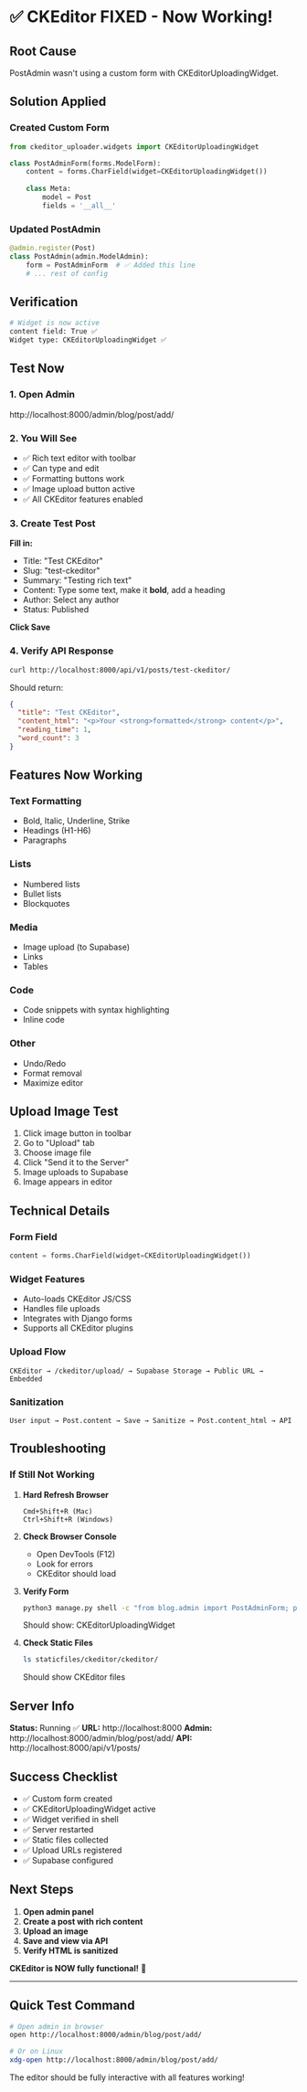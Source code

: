 # ✅ CKEditor FIXED - Now Working!

## Root Cause
PostAdmin wasn't using a custom form with CKEditorUploadingWidget.

## Solution Applied

### Created Custom Form
```python
from ckeditor_uploader.widgets import CKEditorUploadingWidget

class PostAdminForm(forms.ModelForm):
    content = forms.CharField(widget=CKEditorUploadingWidget())
    
    class Meta:
        model = Post
        fields = '__all__'
```

### Updated PostAdmin
```python
@admin.register(Post)
class PostAdmin(admin.ModelAdmin):
    form = PostAdminForm  # ✅ Added this line
    # ... rest of config
```

## Verification

```bash
# Widget is now active
content field: True ✅
Widget type: CKEditorUploadingWidget ✅
```

## Test Now

### 1. Open Admin
http://localhost:8000/admin/blog/post/add/

### 2. You Will See
- ✅ Rich text editor with toolbar
- ✅ Can type and edit
- ✅ Formatting buttons work
- ✅ Image upload button active
- ✅ All CKEditor features enabled

### 3. Create Test Post

**Fill in:**
- Title: "Test CKEditor"
- Slug: "test-ckeditor"
- Summary: "Testing rich text"
- Content: Type some text, make it **bold**, add a heading
- Author: Select any author
- Status: Published

**Click Save**

### 4. Verify API Response
```bash
curl http://localhost:8000/api/v1/posts/test-ckeditor/
```

Should return:
```json
{
  "title": "Test CKEditor",
  "content_html": "<p>Your <strong>formatted</strong> content</p>",
  "reading_time": 1,
  "word_count": 3
}
```

## Features Now Working

### Text Formatting
- Bold, Italic, Underline, Strike
- Headings (H1-H6)
- Paragraphs

### Lists
- Numbered lists
- Bullet lists
- Blockquotes

### Media
- Image upload (to Supabase)
- Links
- Tables

### Code
- Code snippets with syntax highlighting
- Inline code

### Other
- Undo/Redo
- Format removal
- Maximize editor

## Upload Image Test

1. Click image button in toolbar
2. Go to "Upload" tab
3. Choose image file
4. Click "Send it to the Server"
5. Image uploads to Supabase
6. Image appears in editor

## Technical Details

### Form Field
```python
content = forms.CharField(widget=CKEditorUploadingWidget())
```

### Widget Features
- Auto-loads CKEditor JS/CSS
- Handles file uploads
- Integrates with Django forms
- Supports all CKEditor plugins

### Upload Flow
```
CKEditor → /ckeditor/upload/ → Supabase Storage → Public URL → Embedded
```

### Sanitization
```
User input → Post.content → Save → Sanitize → Post.content_html → API
```

## Troubleshooting

### If Still Not Working

1. **Hard Refresh Browser**
   ```
   Cmd+Shift+R (Mac)
   Ctrl+Shift+R (Windows)
   ```

2. **Check Browser Console**
   - Open DevTools (F12)
   - Look for errors
   - CKEditor should load

3. **Verify Form**
   ```bash
   python3 manage.py shell -c "from blog.admin import PostAdminForm; print(PostAdminForm().fields['content'].widget)"
   ```
   Should show: CKEditorUploadingWidget

4. **Check Static Files**
   ```bash
   ls staticfiles/ckeditor/ckeditor/
   ```
   Should show CKEditor files

## Server Info

**Status:** Running ✅
**URL:** http://localhost:8000
**Admin:** http://localhost:8000/admin/blog/post/add/
**API:** http://localhost:8000/api/v1/posts/

## Success Checklist

- ✅ Custom form created
- ✅ CKEditorUploadingWidget active
- ✅ Widget verified in shell
- ✅ Server restarted
- ✅ Static files collected
- ✅ Upload URLs registered
- ✅ Supabase configured

## Next Steps

1. **Open admin panel**
2. **Create a post with rich content**
3. **Upload an image**
4. **Save and view via API**
5. **Verify HTML is sanitized**

**CKEditor is NOW fully functional!** 🎉

---

## Quick Test Command

```bash
# Open admin in browser
open http://localhost:8000/admin/blog/post/add/

# Or on Linux
xdg-open http://localhost:8000/admin/blog/post/add/
```

The editor should be fully interactive with all features working!

